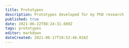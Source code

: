 ```yaml
---
title: Prototypes
description: Prototypes developed for my PhD research
published: true
date: 2021-06-22T08:24:31.609Z
tags: prototypes
editor: markdown
dateCreated: 2021-06-17T19:52:46.018Z
---
```

